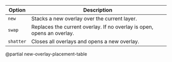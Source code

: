 | Option     | Description                                                            |
| ---------- | ---------------------------------------------------------------------- |
| `new`      | Stacks a new overlay over the current layer.                           |
| `swap`     | Replaces the current overlay. If no overlay is open, opens an overlay. |
| `shatter`  | Closes all overlays and opens a new overlay.                           |

@partial new-overlay-placement-table
